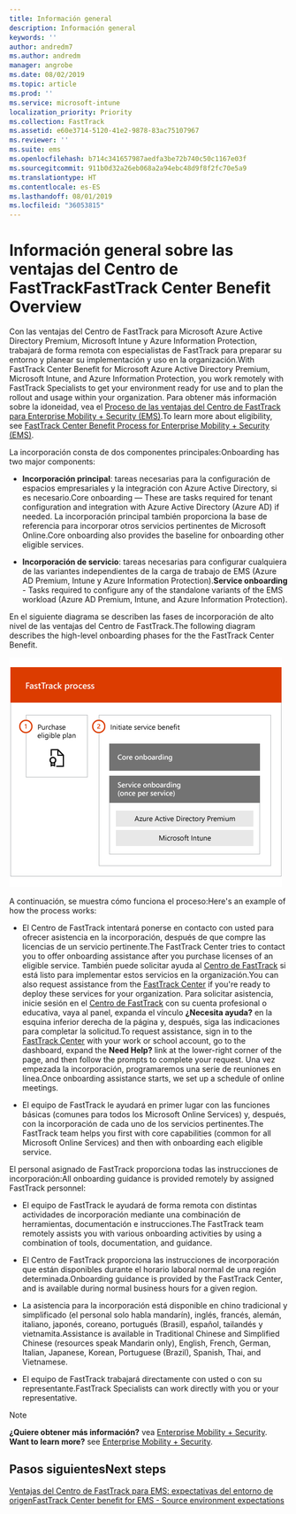 ```yaml
---
title: Información general
description: Información general
keywords: ''
author: andredm7
ms.author: andredm
manager: angrobe
ms.date: 08/02/2019
ms.topic: article
ms.prod: ''
ms.service: microsoft-intune
localization_priority: Priority
ms.collection: FastTrack
ms.assetid: e60e3714-5120-41e2-9878-83ac75107967
ms.reviewer: ''
ms.suite: ems
ms.openlocfilehash: b714c341657987aedfa3be72b740c50c1167e03f
ms.sourcegitcommit: 911b0d32a26eb068a2a94ebc48d9f8f2fc70e5a9
ms.translationtype: HT
ms.contentlocale: es-ES
ms.lasthandoff: 08/01/2019
ms.locfileid: "36053815"
---
```

# <a name="fasttrack-center-benefit-overview"></a><span data-ttu-id="f151d-103">Información general sobre las ventajas del Centro de FastTrack</span><span class="sxs-lookup"><span data-stu-id="f151d-103">FastTrack Center Benefit Overview</span></span>

<span data-ttu-id="f151d-104">Con las ventajas del Centro de FastTrack para Microsoft Azure Active Directory Premium, Microsoft Intune y Azure Information Protection, trabajará de forma remota con especialistas de FastTrack para preparar su entorno y planear su implementación y uso en la organización.</span><span class="sxs-lookup"><span data-stu-id="f151d-104">With FastTrack Center Benefit for Microsoft Azure Active Directory Premium, Microsoft Intune, and Azure Information Protection, you work remotely with FastTrack Specialists to get your environment ready for use and to plan the rollout and usage within your organization.</span></span> <span data-ttu-id="f151d-105">Para obtener más información sobre la idoneidad, vea el [Proceso de las ventajas del Centro de FastTrack para Enterprise Mobility + Security (EMS)](EMS-fasttrack-process.md).</span><span class="sxs-lookup"><span data-stu-id="f151d-105">To learn more about eligibility, see [FastTrack Center Benefit Process for Enterprise Mobility + Security (EMS)](EMS-fasttrack-process.md).</span></span>

<span data-ttu-id="f151d-106">La incorporación consta de dos componentes principales:</span><span class="sxs-lookup"><span data-stu-id="f151d-106">Onboarding has two major components:</span></span>

-   <span data-ttu-id="f151d-107">**Incorporación principal**: tareas necesarias para la configuración de espacios empresariales y la integración con Azure Active Directory, si es necesario.</span><span class="sxs-lookup"><span data-stu-id="f151d-107">Core onboarding — These are tasks required for tenant configuration and integration with Azure Active Directory (Azure AD) if needed.</span></span> <span data-ttu-id="f151d-108">La incorporación principal también proporciona la base de referencia para incorporar otros servicios pertinentes de Microsoft Online.</span><span class="sxs-lookup"><span data-stu-id="f151d-108">Core onboarding also provides the baseline for onboarding other eligible services.</span></span>

-   <span data-ttu-id="f151d-109">**Incorporación de servicio**: tareas necesarias para configurar cualquiera de las variantes independientes de la carga de trabajo de EMS (Azure AD Premium, Intune y Azure Information Protection).</span><span class="sxs-lookup"><span data-stu-id="f151d-109">**Service onboarding** - Tasks required to configure any of the standalone variants of the EMS workload (Azure AD Premium, Intune, and Azure Information Protection).</span></span>

<span data-ttu-id="f151d-110">En el siguiente diagrama se describen las fases de incorporación de alto nivel de las ventajas del Centro de FastTrack.</span><span class="sxs-lookup"><span data-stu-id="f151d-110">The following diagram describes the high-level onboarding phases for the the FastTrack Center Benefit.</span></span>

![Las fases de incorporación de alto nivel del uso de las ventajas del Centro de FastTrack](./media/ft-onboarding-process.png)

<span data-ttu-id="f151d-112">A continuación, se muestra cómo funciona el proceso:</span><span class="sxs-lookup"><span data-stu-id="f151d-112">Here's an example of how the process works:</span></span>

- <span data-ttu-id="f151d-113">El Centro de FastTrack intentará ponerse en contacto con usted para ofrecer asistencia en la incorporación, después de que compre las licencias de un servicio pertinente.</span><span class="sxs-lookup"><span data-stu-id="f151d-113">The FastTrack Center tries to contact you to offer onboarding assistance after you purchase licenses of an eligible service.</span></span> <span data-ttu-id="f151d-114">También puede solicitar ayuda al [Centro de FastTrack](https://go.microsoft.com/fwlink/?linkid=780698) si está listo para implementar estos servicios en la organización.</span><span class="sxs-lookup"><span data-stu-id="f151d-114">You can also request assistance from the [FastTrack Center](https://go.microsoft.com/fwlink/?linkid=780698) if you're ready to deploy these services for your organization.</span></span> <span data-ttu-id="f151d-115">Para solicitar asistencia, inicie sesión en el [Centro de FastTrack](https://go.microsoft.com/fwlink/?linkid=780698) con su cuenta profesional o educativa, vaya al panel, expanda el vínculo **¿Necesita ayuda?** en la esquina inferior derecha de la página y, después, siga las indicaciones para completar la solicitud.</span><span class="sxs-lookup"><span data-stu-id="f151d-115">To request assistance, sign in to the [FastTrack Center](https://go.microsoft.com/fwlink/?linkid=780698) with your work or school account, go to the dashboard, expand the **Need Help?** link at the lower-right corner of the page, and then follow the prompts to complete your request.</span></span> <span data-ttu-id="f151d-116">Una vez empezada la incorporación, programaremos una serie de reuniones en línea.</span><span class="sxs-lookup"><span data-stu-id="f151d-116">Once onboarding assistance starts, we set up a schedule of online meetings.</span></span>

-   <span data-ttu-id="f151d-117">El equipo de FastTrack le ayudará en primer lugar con las funciones básicas (comunes para todos los Microsoft Online Services) y, después, con la incorporación de cada uno de los servicios pertinentes.</span><span class="sxs-lookup"><span data-stu-id="f151d-117">The FastTrack team helps you first with core capabilities (common for all Microsoft Online Services) and then with onboarding each eligible service.</span></span>

<span data-ttu-id="f151d-118">El personal asignado de FastTrack proporciona todas las instrucciones de incorporación:</span><span class="sxs-lookup"><span data-stu-id="f151d-118">All onboarding guidance is provided remotely by assigned FastTrack personnel:</span></span>

-   <span data-ttu-id="f151d-119">El equipo de FastTrack le ayudará de forma remota con distintas actividades de incorporación mediante una combinación de herramientas, documentación e instrucciones.</span><span class="sxs-lookup"><span data-stu-id="f151d-119">The FastTrack team remotely assists you with various onboarding activities by using a combination of tools, documentation, and guidance.</span></span>

-   <span data-ttu-id="f151d-120">El Centro de FastTrack proporciona las instrucciones de incorporación que están disponibles durante el horario laboral normal de una región determinada.</span><span class="sxs-lookup"><span data-stu-id="f151d-120">Onboarding guidance is provided by the FastTrack Center, and is available during normal business hours for a given region.</span></span>

-   <span data-ttu-id="f151d-121">La asistencia para la incorporación está disponible en chino tradicional y simplificado (el personal solo habla mandarín), inglés, francés, alemán, italiano, japonés, coreano, portugués (Brasil), español, tailandés y vietnamita.</span><span class="sxs-lookup"><span data-stu-id="f151d-121">Assistance is available in Traditional Chinese and Simplified Chinese (resources speak Mandarin only), English, French, German, Italian, Japanese, Korean, Portuguese (Brazil), Spanish, Thai, and Vietnamese.</span></span>

-   <span data-ttu-id="f151d-122">El equipo de FastTrack trabajará directamente con usted o con su representante.</span><span class="sxs-lookup"><span data-stu-id="f151d-122">FastTrack Specialists can work directly with you or your representative.</span></span>

> [!NOTE]
> <span data-ttu-id="f151d-123">**¿Quiere obtener más información?** vea [Enterprise Mobility + Security](https://www.microsoft.com/cloud-platform/enterprise-mobility).  </span><span class="sxs-lookup"><span data-stu-id="f151d-123">**Want to learn more?** see [Enterprise Mobility + Security](https://www.microsoft.com/cloud-platform/enterprise-mobility).</span></span>

## <a name="next-steps"></a><span data-ttu-id="f151d-124">Pasos siguientes</span><span class="sxs-lookup"><span data-stu-id="f151d-124">Next steps</span></span>

[<span data-ttu-id="f151d-125">Ventajas del Centro de FastTrack para EMS: expectativas del entorno de origen</span><span class="sxs-lookup"><span data-stu-id="f151d-125">FastTrack Center benefit for EMS - Source environment expectations</span></span>](EMS-source-environment-expectations.md)
